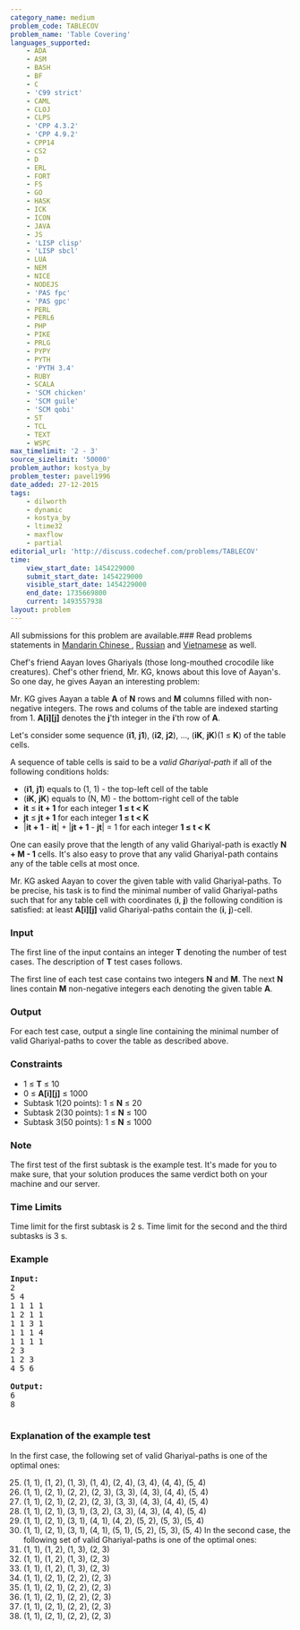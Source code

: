 ```yaml
---
category_name: medium
problem_code: TABLECOV
problem_name: 'Table Covering'
languages_supported:
    - ADA
    - ASM
    - BASH
    - BF
    - C
    - 'C99 strict'
    - CAML
    - CLOJ
    - CLPS
    - 'CPP 4.3.2'
    - 'CPP 4.9.2'
    - CPP14
    - CS2
    - D
    - ERL
    - FORT
    - FS
    - GO
    - HASK
    - ICK
    - ICON
    - JAVA
    - JS
    - 'LISP clisp'
    - 'LISP sbcl'
    - LUA
    - NEM
    - NICE
    - NODEJS
    - 'PAS fpc'
    - 'PAS gpc'
    - PERL
    - PERL6
    - PHP
    - PIKE
    - PRLG
    - PYPY
    - PYTH
    - 'PYTH 3.4'
    - RUBY
    - SCALA
    - 'SCM chicken'
    - 'SCM guile'
    - 'SCM qobi'
    - ST
    - TCL
    - TEXT
    - WSPC
max_timelimit: '2 - 3'
source_sizelimit: '50000'
problem_author: kostya_by
problem_tester: pavel1996
date_added: 27-12-2015
tags:
    - dilworth
    - dynamic
    - kostya_by
    - ltime32
    - maxflow
    - partial
editorial_url: 'http://discuss.codechef.com/problems/TABLECOV'
time:
    view_start_date: 1454229000
    submit_start_date: 1454229000
    visible_start_date: 1454229000
    end_date: 1735669800
    current: 1493557938
layout: problem
---
```

All submissions for this problem are available.###  Read problems statements in [Mandarin Chinese ](http://www.codechef.com/download/translated/LTIME32/mandarin/TABLECOV.pdf), [Russian](http://www.codechef.com/download/translated/LTIME32/russian/TABLECOV.pdf) and [Vietnamese](http://www.codechef.com/download/translated/LTIME32/vietnamese/TABLECOV.pdf) as well.

Chef's friend Aayan loves Ghariyals (those long-mouthed crocodile like creatures). Chef's other friend, Mr. KG, knows about this love of Aayan's. So one day, he gives Aayan an interesting problem:

Mr. KG gives Aayan a table **A** of **N** rows and **M** columns filled with non-negative integers. The rows and colums of the table are indexed starting from 1. **A\[i\]\[j\]** denotes the **j**'th integer in the **i**'th row of **A**.

Let's consider some sequence (**i1**, **j1**), (**i2**, **j2**), ..., (**iK**, **jK**)(1 ≤ **K**) of the table cells.

A sequence of table cells is said to be a *valid Ghariyal-path* if all of the following conditions holds:

- (**i1**, **j1**) equals to (1, 1) - the top-left cell of the table
- (**iK**, **jK**) equals to (N, M) - the bottom-right cell of the table
- **it** ≤ **it + 1** for each integer **1 ≤ t < K**
- **jt** ≤ **jt + 1** for each integer **1 ≤ t < K**
- |**it + 1** - **it**| + |**jt + 1** - **jt**| = 1 for each integer **1 ≤ t < K**

One can easily prove that the length of any valid Ghariyal-path is exactly **N + M - 1** cells. It's also easy to prove that any valid Ghariyal-path contains any of the table cells at most once.

Mr. KG asked Aayan to cover the given table with valid Ghariyal-paths. To be precise, his task is to find the minimal number of valid Ghariyal-paths such that for any table cell with coordinates (**i**, **j**) the following condition is satisfied: at least **A\[i\]\[j\]** valid Ghariyal-paths contain the (**i**, **j**)-cell.

### Input

The first line of the input contains an integer **T** denoting the number of test cases. The description of **T** test cases follows.

The first line of each test case contains two integers **N** and **M**. The next **N** lines contain **M** non-negative integers each denoting the given table **A**.

### Output

For each test case, output a single line containing the minimal number of valid Ghariyal-paths to cover the table as described above.

### Constraints

- 1 ≤ **T** ≤ 10
- 0 ≤ **A\[i\]\[j\]** ≤ 1000
- Subtask 1(20 points): 1 ≤ **N** ≤ 20
- Subtask 2(30 points): 1 ≤ **N** ≤ 100
- Subtask 3(50 points): 1 ≤ **N** ≤ 1000

### Note

The first test of the first subtask is the example test. It's made for you to make sure, that your solution produces the same verdict both on your machine and our server.

### Time Limits

Time limit for the first subtask is 2 s. Time limit for the second and the third subtasks is 3 s.

### Example

<pre>
<b>Input:</b>
2
5 4
1 1 1 1
1 2 1 1
1 1 3 1
1 1 1 4
1 1 1 1
2 3
1 2 3
4 5 6

<b>Output:</b>
6
8

</pre>
### Explanation of the example test

In the first case, the following set of valid Ghariyal-paths is one of the optimal ones:

25. (1, 1), (1, 2), (1, 3), (1, 4), (2, 4), (3, 4), (4, 4), (5, 4)
26. (1, 1), (2, 1), (2, 2), (2, 3), (3, 3), (4, 3), (4, 4), (5, 4)
27. (1, 1), (2, 1), (2, 2), (2, 3), (3, 3), (4, 3), (4, 4), (5, 4)
28. (1, 1), (2, 1), (3, 1), (3, 2), (3, 3), (4, 3), (4, 4), (5, 4)
29. (1, 1), (2, 1), (3, 1), (4, 1), (4, 2), (5, 2), (5, 3), (5, 4)
30. (1, 1), (2, 1), (3, 1), (4, 1), (5, 1), (5, 2), (5, 3), (5, 4)
  In the second case, the following set of valid Ghariyal-paths is one of the optimal ones:
31. (1, 1), (1, 2), (1, 3), (2, 3)
32. (1, 1), (1, 2), (1, 3), (2, 3)
33. (1, 1), (1, 2), (1, 3), (2, 3)
34. (1, 1), (2, 1), (2, 2), (2, 3)
35. (1, 1), (2, 1), (2, 2), (2, 3)
36. (1, 1), (2, 1), (2, 2), (2, 3)
37. (1, 1), (2, 1), (2, 2), (2, 3)
38. (1, 1), (2, 1), (2, 2), (2, 3)
